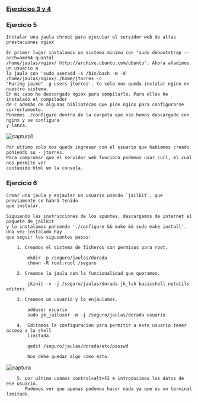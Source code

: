 ### [Ejercicios 3 y 4](https://github.com/torresj/IV-GII-13-14/blob/master/ejerciciosT2-3y4.md)

### Ejercicio 5

	Instalar una jaula chroot para ejecutar el servidor web de altas prestaciones nginx

	En primer lugar instalamos un sistema minimo con 'sudo debootstrap --arch=amd64 quantal
	/home/jaulas/nginx/ http://archive.ubuntu.com/ubuntu'. Ahora añadimos un usuario a
	la jaula con 'sudo useradd -s /bin/bash -m -d /home/jaulas/nginx/./home/jtorres -c 
	"Raring jaime" -g users jtorres'. Ya solo nos queda instalar nginx en nuestro sistema.
	En mi caso he descargado nginx para compilarlo. Para ellos he instalado el compilador
	de c además de algunas bibliotecas que pide nginx para configurarse correctamente.
	Ponemos ./configure dentro de la carpeta que nso hemos descargado con nginx y se configura
	y lanza.

![captura1](https://dl.dropboxusercontent.com/u/17453375/nginx.png)

	Por ultimo solo nos queda ingresar con el usuario que habiamos creado poniendo su - jtorres.
	Para comprobar que el servidor web funciona podemos usar curl, el cual nos permite ver
	contenido html en la consola.


### Ejercicio 6

	Crear una jaula y enjaular un usuario usando `jailkit`, que previamente se habrá tenido 
	que instalar.

	Siguiendo las instrucciones de los apuntes, descargamos de internet el paquete de jailkit
	y lo instalamos poniendo './configure && make && sudo make install'. Una vez instalado hay
	que seguir los siguientes pasos:

		1. Creamos el sistema de ficheros con permisos para root.
			
			mkdir -p /seguro/jaulas/dorada
			chown -R root:root /seguro

		2. Creamos la jaula con la funcionalidad que queramos.

			jkinit -v -j /seguro/jaulas/dorada jk_lsh basicshell netutils editors

		3. Creamos un usuario y lo enjaulamos.

			adduser usuario
			sudo jk_jailuser -m -j /seguro/jaulas/dorada usuario

		4.  Editamos la configuracion para permitir a este usuario tener acceso a la shell
			limitada.

			gedit /seguro/jaulas/dorada/etc/passwd

			Nos debe quedar algo como esto.

![captura](https://dl.dropboxusercontent.com/u/17453375/jilkit.png)

		5. por ultimo usamos control+alt+F2 e introducimos los datos de ese usuario. 
		   Podemos ver que apenas podemos hacer nada ya que es un terminal limitado.

